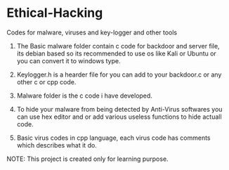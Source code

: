 # Ethical-Hacking
Codes for malware, viruses and key-logger and other tools  

1. The Basic malware folder contain c code for backdoor and server file, its debian based so its recommended to use os like Kali or Ubuntu or you can convert it to windows type.

2. Keylogger.h is a hearder file for you can add to your backdoor.c or any other c or cpp code.

3. Malware folder is the c code i have developed.

4. To hide your malware from being detected by Anti-Virus softwares you can use hex editor and or add various useless functions to hide actuall code.

5. Basic virus codes in cpp language, each virus code has comments which describes what it do. 

NOTE: This project is created only for learning purpose.

